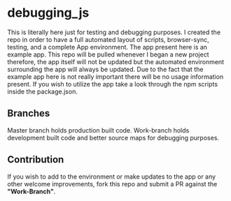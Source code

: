 # debugging_js
This is literally here just for testing and debugging purposes. I created the repo in order to have a full automated layout of scripts, browser-sync, testing, and a complete App environment. The app present here is an example app. This repo will be pulled whenever I began a new project therefore, the app itself will not be updated but the automated environment surrounding the app will always be updated. Due to the fact that the example app here is not really important there will be no usage information present. If you wish to utilize the app take a look through the npm scripts inside the package.json.

## Branches
Master branch holds production built code. Work-branch holds development built code and better source maps for debugging purposes. 

## Contribution 
If you wish to add to the environment or make updates to the app or any other welcome improvements, fork this repo and submit a PR against the **"Work-Branch"**.

